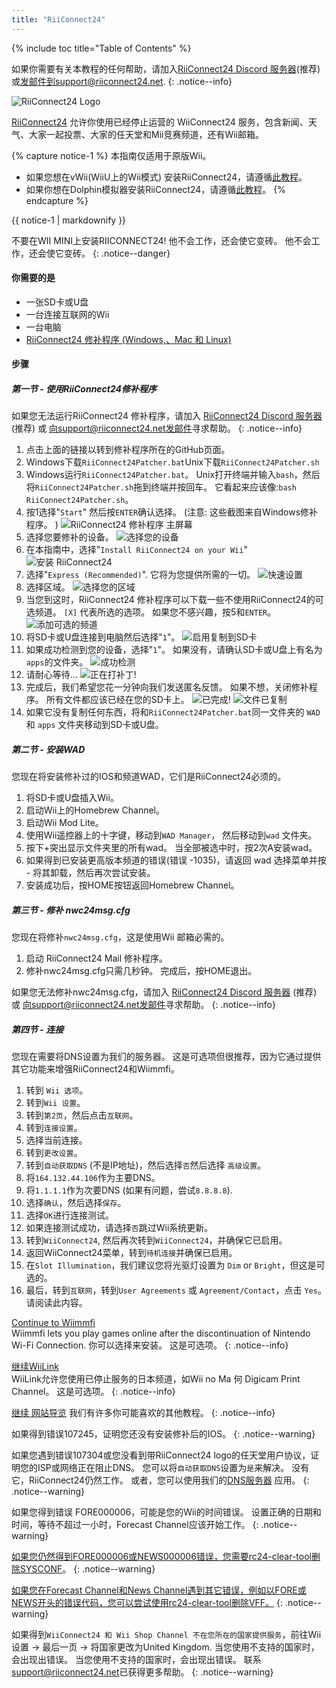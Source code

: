 ```yaml
---
title: "RiiConnect24"
---
```


{% include toc title="Table of Contents" %}

如果你需要有关本教程的任何帮助，请加入[RiiConnect24 Discord 服务器](https://discord.gg/rc24)(推荐)或[发邮件到support@riiconnect24.net](mailto:support@riiconnect24.net).
{: .notice--info}

![RiiConnect24 Logo](/images/WiiRC24Logo.jpg)

[RiiConnect24](https://rc24.xyz/) 允许你使用已经停止运营的 WiiConnect24 服务，包含新闻、天气、大家一起投票、大家的任天堂和Mii竞赛频道，还有Wii邮箱。

{% capture notice-1 %}
本指南仅适用于原版Wii。

- 如果您想在vWii(WiiU上的Wii模式) 安装RiiConnect24，请遵循[此教程](riiconnect24-vwii)。
- 如果你想在Dolphin模拟器安装RiiConnect24，请遵循[此教程](riiconnect24-dolphin)。
{% endcapture %}

<div class="notice--warning">{{ notice-1 | markdownify }}</div>

不要在WII MINI上安装RIICONNECT24! 他不会工作，还会使它变砖。 他不会工作，还会使它变砖。
{: .notice--danger}

#### 你需要的是

* 一张SD卡或U盘
* 一台连接互联网的Wii
* 一台电脑
* [RiiConnect24 修补程序 (Windows,、Mac 和 Linux)](https://github.com/RiiConnect24/RiiConnect24-Patcher/releases)

#### 步骤

##### 第一节 - 使用RiiConnect24修补程序

如果您无法运行RiiConnect24 修补程序，请加入 [RiiConnect24 Discord 服务器](https://discord.gg/rc24) (推荐) 或 [向support@riiconnect24.net发邮件](mailto:support@riiconnect24.net)寻求帮助。
{: .notice--info}

1. 点击上面的链接以转到修补程序所在的GitHub页面。
2. Windows下载`RiiConnect24Patcher.bat`Unix下载`RiiConnect24Patcher.sh`
3. Windows运行`RiiConnect24Patcher.bat`。 Unix打开终端并输入`bash`，然后将`RiiConnect24Patcher.sh`拖到终端并按回车。 它看起来应该像:`bash RiiConnect24Patcher.sh`。
4. 按1选择"`Start`" 然后按`ENTER`确认选择。 (注意: 这些截图来自Windows修补程序。 ) ![RiiConnect24 修补程序 主屏幕](/images/RC24_Patcher/1.JPG)
5. 选择您要修补的设备。 ![选择您的设备](/images/RC24_Patcher/2.JPG)
6. 在本指南中，选择"`Install RiiConnect24 on your Wii`" ![安装 RiiConnect24](/images/RC24_Patcher/3.JPG)
7. 选择"`Express (Recommended)`". 它将为您提供所需的一切。 ![快速设置](/images/RC24_Patcher/4.JPG)
8. 选择区域。 ![选择您的区域](/images/RC24_Patcher/5.JPG)
9. 当您到这时，RiiConnect24 修补程序可以下载一些不使用RiiConnect24的可选频道。 `[X]` 代表所选的选项。 如果您不感兴趣，按5和`ENTER`。 ![添加可选的频道](/images/RC24_Patcher/6.JPG)
10. 将SD卡或U盘连接到电脑然后选择"`1`"。 ![启用复制到SD卡](/images/RC24_Patcher/7.JPG)
11. 如果成功检测到您的设备，选择"`1`"。 如果没有，请确认SD卡或U盘上有名为`apps`的文件夹。 ![成功检测](/images/RC24_Patcher/8.JPG)
12. 请耐心等待... ![正在打补丁!](/images/RC24_Patcher/9.JPG)
13. 完成后，我们希望您花一分钟向我们发送匿名反馈。  如果不想，关闭修补程序。 所有文件都应该已经在您的SD卡上。 ![已完成!](/images/RC24_Patcher/10.JPG) ![文件已复制](/images/RC24_Patcher/11.PNG)
14. 如果它没有复制任何东西，将和`RiiConnect24Patcher.bat`同一文件夹的 `WAD` 和 `apps` 文件夹移动到SD卡或U盘。

##### 第二节 - 安装WAD

您现在将安装修补过的IOS和频道WAD，它们是RiiConnect24必须的。

1. 将SD卡或U盘插入Wii。
2. 启动Wii上的Homebrew Channel。
3. 启动Wii Mod Lite。
4. 使用Wii遥控器上的十字键，移动到`WAD Manager`， 然后移动到`wad` 文件夹。
5. 按下+突出显示文件夹里的所有wad。 当全部被选中时，按2次A安装wad。
6. 如果得到已安装更高版本频道的错误(错误 -1035)，请返回 wad 选择菜单并按 - 将其卸载，然后再次尝试安装。
7. 安装成功后，按HOME按钮返回Homebrew Channel。

##### 第三节 - 修补 nwc24msg.cfg

您现在将修补`nwc24msg.cfg`，这是使用Wii 邮箱必需的。

1. 启动 RiiConnect24 Mail 修补程序。
2. 修补nwc24msg.cfg只需几秒钟。 完成后，按HOME退出。

如果您无法修补nwc24msg.cfg，请加入 [RiiConnect24 Discord 服务器](https://discord.gg/rc24) (推荐) 或 [向support@riiconnect24.net发邮件](mailto:support@riiconnect24.net)寻求帮助。
{: .notice--info}

##### 第四节 - 连接

您现在需要将DNS设置为我们的服务器。 这是可选项但很推荐，因为它通过提供其它功能来增强RiiConnect24和Wiimmfi。

1. 转到 `Wii 选项`。
2. 转到`Wii 设置`。
3. 转到`第2页`，然后点击`互联网`。
4. 转到`连接设置`。
5. 选择当前连接。
6. 转到`更改设置`。
7. 转到`自动获取DNS` (不是IP地址)，然后选择`否`然后选择 `高级设置`。
8. 将`164.132.44.106`作为主要DNS。
9. 将`1.1.1.1`作为次要DNS (如果有问题，尝试`8.8.8.8`).
10. 选择`确认`，然后选择`保存`。
11. 选择`OK`进行连接测试。
12. 如果连接测试成功，请选择`否`跳过Wii系统更新。
13. 转到`WiiConnect24`, 然后再次转到`WiiConnect24`，并确保它已启用。
14. 返回WiiConnect24菜单，转到`待机连接`并确保已启用。
15. 在`Slot Illumination`，我们建议您将光驱灯设置为 `Dim` or `Bright`，但这是可选的。
16. 最后，转到`互联网`，转到`User Agreements` 或 `Agreement/Contact`，点击 `Yes`。 请阅读此内容。

[Continue to Wiimmfi](wiimmfi)<br> Wiimmfi lets you play games online after the discontinuation of Nintendo Wi-Fi Connection. 你可以选择来安装。 这是可选项。
{: .notice--info}

[继续WiiLink](wiilink)<br> WiiLink允许您使用已停止服务的日本频道，如Wii no Ma 何 Digicam Print Channel。 这是可选项。
{: .notice--info}

[继续 网站导览](site-navigation) 我们有许多你可能喜欢的其他教程。
{: .notice--info}

如果得到错误107245，证明您还没有安装修补后的IOS。
{: .notice--warning}

如果您遇到错误107304或您没看到带RiiConnect24 logo的任天堂用户协议，证明您的ISP或网络正在阻止DNS。 您可以将`自动获取DNS`设置为`是`来解决。 没有它，RiiConnect24仍然工作。 或者，您可以使用我们的[DNS服务器](https://github.com/RiiConnect24/DNS-Server/releases/latest) 应用。
{: .notice--warning}

如果您得到错误 FORE000006，可能是您的Wii的时间错误。 设置正确的日期和时间，等待不超过一小时，Forecast Channel应该开始工作。
{: .notice--warning}

[如果您仍然得到FORE000006或NEWS000006错误，您需要rc24-clear-tool删除SYSCONF](https://github.com/RiiConnect24/rc24-clear-tool/releases/latest)。
{: .notice--warning}

[如果您在Forecast Channel和News Channel遇到其它错误，例如以FORE或NEWS开头的错误代码，您可以尝试使用rc24-clear-tool删除VFF。](deleting-vffs)
{: .notice--warning}

如果得到`WiiConnect24 和 Wii Shop Channel 不在您所在的国家提供服务`，前往Wii设置 -> 最后一页 -> 将国家更改为United Kingdom. 当您使用不支持的国家时，会出现出错误。 当您使用不支持的国家时，会出现出错误。 联系[support@riiconnect24.net](mailto:support@riiconnect24.net)已获得更多帮助。
{: .notice--warning}
